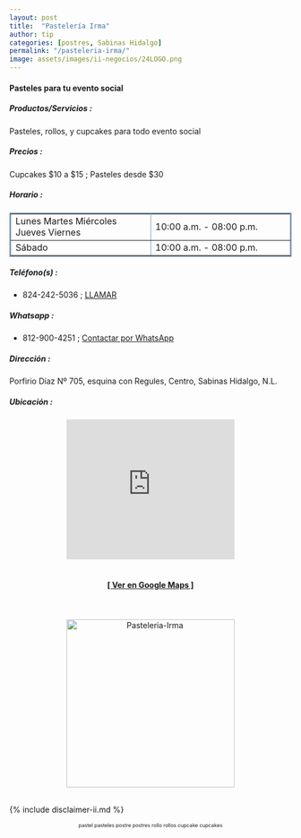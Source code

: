 ```yaml
--- 
layout: post
title:  "Pastelería Irma"
author: tip
categories: [postres, Sabinas Hidalgo]
permalink: "/pasteleria-irma/"
image: assets/images/ii-negocios/24LOGO.png
---
```

#### Pasteles para tu evento social

##### Productos/Servicios :

Pasteles, rollos, y cupcakes para todo evento social

##### Precios :

Cupcakes $10 a $15 ; Pasteles desde $30

##### Horario :

<table border="2" bordercolor="#8299b3" cellpadding="4" cellspacing="5">
<colgroup>
    <col width="50%" />
    <col width="50%" />
</colgroup>
    <tbody>
        <tr>
            <td>Lunes Martes Miércoles Jueves Viernes</td>
            <td>10:00 a.m. - 08:00 p.m.</td>
        </tr>
        <tr>
            <td>Sábado</td>
            <td>10:00 a.m. - 08:00 p.m.</td>
        </tr>
    </tbody>
</table>

##### Teléfono(s) :

- 824-242-5036 ; [LLAMAR][Tel1]

##### Whatsapp :

- 812-900-4251 ; [Contactar por WhatsApp][WA1]

[Tel1]: tel:+528242425036

[WA1]: https://wa.me/528129004251?text=Hola,%20saludos%20desde%20PiiDO.

##### Dirección :

Porfirio Díaz Nº 705, esquina con Regules, Centro, Sabinas Hidalgo, N.L.

##### Ubicación :

<!--..... MAPAS .....-->
<center>
<iframe allowfullscreen="" aria-hidden="false" frameborder="0" height="250" src="https://www.google.com/maps/embed?pb=!1m18!1m12!1m3!1d619.9573653724881!2d-100.1793281158248!3d26.508169802127334!2m3!1f0!2f0!3f0!3m2!1i1024!2i768!4f13.1!3m3!1m2!1s0x86623fa3261a402f%3A0x7d4c1b82c69906a3!2sPasteler%C3%ADa%20Irma%20Gonz%C3%A1lez!5e0!3m2!1sen!2smx!4v1601009101326!5m2!1sen!2smx" style="border: 0;" tabindex="0" width="300"></iframe><!--//CAMBIAR : width="300" height="250" acá arriba ^^-->
<br/>
<br/>
<a href="https://goo.gl/maps/3ytPYtWfoycC48Pc8" target="_blank"><h4>[ Ver en Google Maps ]</h4></a><!--//CAMBIAR únicamente URL aquí-->
<br/>
<br/>
</center>
<!--..... /MAPAS .....-->

<!-- ===== 2da IMAGEN ===== -->
<center>
    <img src="{{ site.baseurl }}/assets/images/ii-negocios/24producto.png" alt="Pasteleria-Irma" style="height: 300px;"/>
</center>

<br />

<!-- Disclaimer & palabras clave
================================================== -->
{% include disclaimer-ii.md %}
<center>
	<span style="font-size: xx-small;">
		<!--Palabras Clave-->pastel pasteles postre postres rollo rollos cupcake cupcakes
	</span>
</center>



<!-- END
================================================== -->